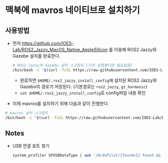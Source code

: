 # 맥북에 mavros 네이티브로 설치하기

## 사용방법

- 먼저 https://github.com/IOES-Lab/ROS2_Jazzy_MacOS_Native_AppleSilicon 를 이용해 ROS2 Jazzy와 Gazebe 설치를 완료한다.
  
  ```bash
  # ROS2 Jazzy와 Gazebo 설치 스크립트 (이미 실행했다면 필요없음)
  /bin/bash -c "$(curl -fsSL https://raw.githubusercontent.com/IOES-Lab/ROS2_Jazzy_MacOS_Native_AppleSilicon/main/install.sh)"
  ```

  - 완료하면 `$HOME/.ros2_jazzy_install_config`에 설치된 ROS2 Jazzy와 Gazebo의 경로가 저장된다. (기본경로는 `ros2_jazzy`, `gz_harmonic`)
  - `cat $HOME/.ros2_jazzy_install_config`로 config파일 내용 확인
- 이제 mavros를 설치하기 위해 다음과 같이 진행한다.

```bash
# mavros 설치 스크립트
/bin/bash -c "$(curl -fsSL https://raw.githubusercontent.com/IOES-Lab/ROS2_MAVROS_AppleSilicon/main/install.sh)"
```


## Notes

- USB 연결 포트 찾기

  ```bash
  system_profiler SPUSBDataType | awk '/ArduPilot/{found=1} found && /Location ID/{print "/dev/cu.usbmodem" int(substr($3,3,3) "01"); found=0}'
  ```
